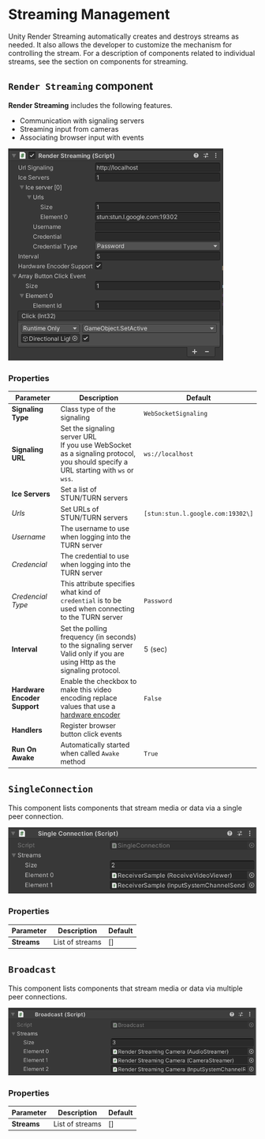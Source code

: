 # Streaming Management

Unity Render Streaming automatically creates and destroys streams as needed. It also allows the developer to customize the mechanism for controlling the stream. For a description of components related to individual streams, see the section on components for streaming.

## `Render Streaming` component

**Render Streaming** includes the following features.

- Communication with signaling servers
- Streaming input from cameras 
- Associating browser input with events

![Render Streaming Inspector](images/renderstreaming_inspector.png)

### Properties

| Parameter | Description | Default |
| --------- | ----------- | ------- |
| **Signaling Type** | Class type of the signaling | `WebSocketSignaling` |
| **Signaling URL** | Set the signaling server URL <br>If you use WebSocket as a signaling protocol, you should specify a URL starting with `ws` or `wss`. | `ws://localhost` |
| **Ice Servers** | Set a list of STUN/TURN servers | |
| *Urls* | Set URLs of STUN/TURN servers | `[stun:stun.l.google.com:19302\]` |
| *Username* | The username to use when logging into the TURN server | |
| *Credencial* | The credential to use when logging into the TURN server | |
| *Credencial Type* | This attribute specifies what kind of `credential` is to be used when connecting to the TURN server | `Password` |
| **Interval** | Set the polling frequency (in seconds) to the signaling server <br>Valid only if you are using Http as the signaling protocol. | 5 (sec) |
| **Hardware Encoder Support** | Enable the checkbox to make this video encoding replace values that use a [hardware encoder](index.md#hardware-encoder) | `False` |
| **Handlers** | Register browser button click events | |
| **Run On Awake** | Automatically started when called `Awake` method | `True` |

## `SingleConnection`

This component lists components that stream media or data via a single peer connection.

![Single Connection inspector](images/singleconnection_inspector.png)

### Properties

| Parameter | Description | Default |
| --------- | ----------- | ------- |
| **Streams** | List of streams | [] |

## `Broadcast`

This component lists components that stream media or data via multiple peer connections.

![Broadcast inspector](images/broadcast_inspector.png)

### Properties

| Parameter | Description | Default |
| --------- | ----------- | ------- |
| **Streams** | List of streams | [] |
